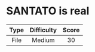 # SANTATO is real

| Type | Difficulty | Score |
| :--: | :--------: | :---: |
| File |   Medium   |  30   |
